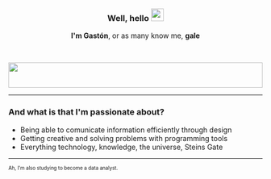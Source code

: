 ### <p align="center"><b>Well, hello</b> <img src="https://c.tenor.com/SNL9_xhZl9oAAAAi/waving-hand-joypixels.gif" height="25px" width="25px"></p>
<p align="center"><b>I'm Gastón</b>, or as many know me, <b>gale</b></p><br>
<p align="center"><a href="https://git.io/typing-svg"><img src="https://readme-typing-svg.herokuapp.com?font=Gloria+Hallelujah&color=F7F7F7&background=0D1117&center=true&vCenter=true&width=500&lines=AND+I+DO+WHAT+I'M+PASSIONATE+ABOUT;I+DO" height="50px" width="100%"></a></p>
<hr>
<h3>And what is that I'm passionate about?</h3>
<ul>
  <li>Being able to comunicate information efficiently through design</li>
  <li>Getting creative and solving problems with programming tools</li>
  <li>Everything technology, knowledge, the universe, Steins Gate</li>
</ul>
<hr>
<sub><sup>Ah, I'm also studying to become a data analyst.</sup></sub>
<!---
Notas
--->
